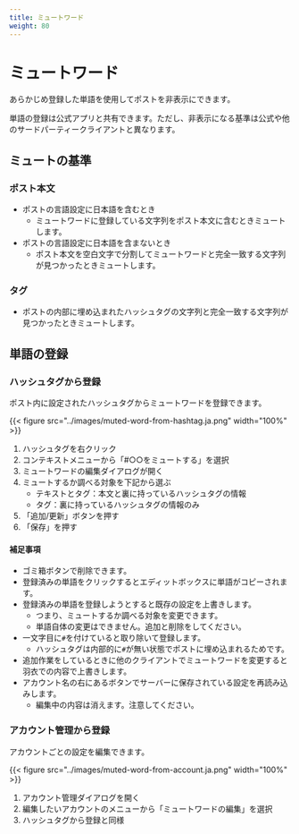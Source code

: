 ```yaml
---
title: ミュートワード
weight: 80
---
```


# ミュートワード

あらかじめ登録した単語を使用してポストを非表示にできます。

単語の登録は公式アプリと共有できます。ただし、非表示になる基準は公式や他のサードパーティークライアントと異なります。

## ミュートの基準

### ポスト本文

- ポストの言語設定に日本語を含むとき
  - ミュートワードに登録している文字列をポスト本文に含むときミュートします。
- ポストの言語設定に日本語を含まないとき
  - ポスト本文を空白文字で分割してミュートワードと完全一致する文字列が見つかったときミュートします。

### タグ

- ポストの内部に埋め込まれたハッシュタグの文字列と完全一致する文字列が見つかったときミュートします。

## 単語の登録

### ハッシュタグから登録

ポスト内に設定されたハッシュタグからミュートワードを登録できます。

{{< figure src="../images/muted-word-from-hashtag.ja.png" width="100%" >}}

1. ハッシュタグを右クリック
2. コンテキストメニューから「#○○をミュートする」を選択
3. ミュートワードの編集ダイアログが開く
4. ミュートするか調べる対象を下記から選ぶ
   - テキストとタグ：本文と裏に持っているハッシュタグの情報
   - タグ：裏に持っているハッシュタグの情報のみ
4. 「追加/更新」ボタンを押す
5. 「保存」を押す


#### 補足事項

- ゴミ箱ボタンで削除できます。
- 登録済みの単語をクリックするとエディットボックスに単語がコピーされます。
- 登録済みの単語を登録しようとすると既存の設定を上書きします。
  - つまり、ミュートするか調べる対象を変更できます。
  - 単語自体の変更はできません。追加と削除をしてください。
- 一文字目に`#`を付けていると取り除いて登録します。
  - ハッシュタグは内部的に`#`が無い状態でポストに埋め込まれるためです。
- 追加作業をしているときに他のクライアントでミュートワードを変更すると羽衣での内容で上書きします。
- アカウント名の右にあるボタンでサーバーに保存されている設定を再読み込みします。
  - 編集中の内容は消えます。注意してください。

### アカウント管理から登録

アカウントごとの設定を編集できます。

{{< figure src="../images/muted-word-from-account.ja.png" width="100%" >}}

1. アカウント管理ダイアログを開く
2. 編集したいアカウントのメニューから「ミュートワードの編集」を選択
3. ハッシュタグから登録と同様
